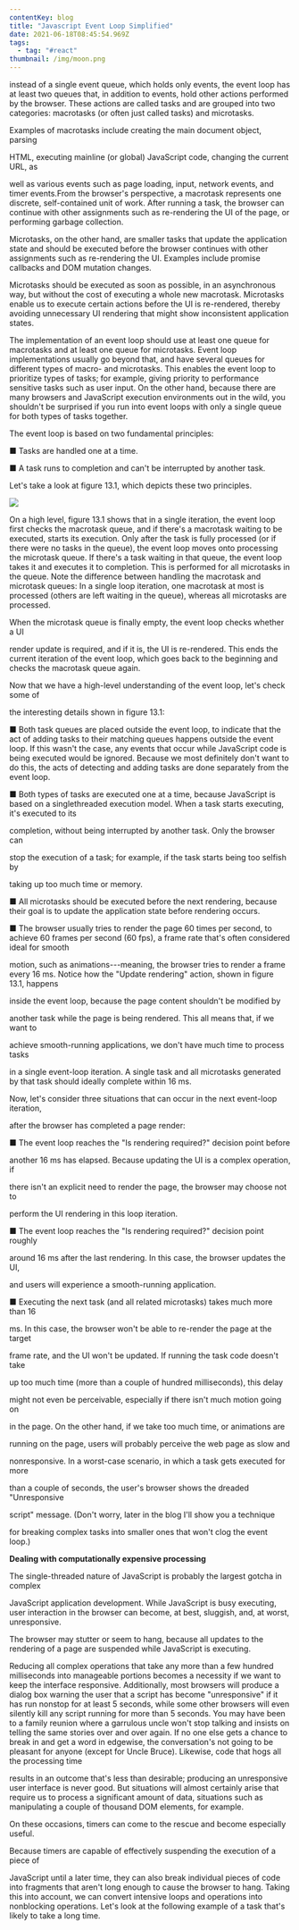 ```yaml
---
contentKey: blog
title: "Javascript Event Loop Simplified"
date: 2021-06-18T08:45:54.969Z
tags:
  - tag: "#react"
thumbnail: /img/moon.png
---
```

<!--StartFragment-->


instead of a single event queue, which holds only events, the event loop has at least two queues that, in addition to
events, hold other actions performed by the browser. These actions are called tasks and are grouped into two categories:
macrotasks (or often just called tasks) and microtasks.

Examples of macrotasks include creating the main document object, parsing

HTML, executing mainline (or global) JavaScript code, changing the current URL, as

well as various events such as page loading, input, network events, and timer events.From the browser's perspective, a
macrotask represents one discrete, self-contained unit of work. After running a task, the browser can continue with
other assignments such as re-rendering the UI of the page, or performing garbage collection.

Microtasks, on the other hand, are smaller tasks that update the application state and should be executed before the
browser continues with other assignments such as re-rendering the UI. Examples include promise callbacks and DOM
mutation changes.

Microtasks should be executed as soon as possible, in an asynchronous way, but without the cost of executing a whole new
macrotask. Microtasks enable us to execute certain actions before the UI is re-rendered, thereby avoiding unnecessary UI
rendering that might show inconsistent application states.

The implementation of an event loop should use at least one queue for macrotasks and at least one queue for microtasks.
Event loop implementations usually go beyond that, and have several queues for different types of macro- and microtasks.
This enables the event loop to prioritize types of tasks; for example, giving priority to performance sensitive tasks
such as user input. On the other hand, because there are many browsers and JavaScript execution environments out in the
wild, you shouldn't be surprised if you run into event loops with only a single queue for both types of tasks together.

The event loop is based on two fundamental principles:

■ Tasks are handled one at a time.

■ A task runs to completion and can't be interrupted by another task.

Let's take a look at figure 13.1, which depicts these two principles.

![](file:////tmp/wps-obinas/ksohtml/wpsWZx9ZY.jpg)

On a high level, figure 13.1 shows that in a single iteration, the event loop first checks the macrotask queue, and if
there's a macrotask waiting to be executed, starts its execution. Only after the task is fully processed (or if there
were no tasks in the queue), the event loop moves onto processing the microtask queue. If there's a task waiting in that
queue, the event loop takes it and executes it to completion. This is performed for all microtasks in the queue. Note
the difference between handling the macrotask and microtask queues: In a single loop iteration, one macrotask at most is
processed (others are left waiting in the queue), whereas all microtasks are processed.

When the microtask queue is finally empty, the event loop checks whether a UI

render update is required, and if it is, the UI is re-rendered. This ends the current iteration of the event loop, which
goes back to the beginning and checks the macrotask queue again.

Now that we have a high-level understanding of the event loop, let's check some of

the interesting details shown in figure 13.1:

■ Both task queues are placed outside the event loop, to indicate that the act of adding tasks to their matching queues
happens outside the event loop. If this wasn't the case, any events that occur while JavaScript code is being executed
would be ignored. Because we most definitely don't want to do this, the acts of detecting and adding tasks are done
separately from the event loop.

■ Both types of tasks are executed one at a time, because JavaScript is based on a singlethreaded execution model. When
a task starts executing, it's executed to its

completion, without being interrupted by another task. Only the browser can

stop the execution of a task; for example, if the task starts being too selfish by

taking up too much time or memory.

■ All microtasks should be executed before the next rendering, because their goal is to update the application state
before rendering occurs.

■ The browser usually tries to render the page 60 times per second, to achieve 60 frames per second (60 fps), a frame
rate that's often considered ideal for smooth

motion, such as animations---meaning, the browser tries to render a frame every 16 ms. Notice how the "Update rendering"
action, shown in figure 13.1, happens

inside the event loop, because the page content shouldn't be modified by

another task while the page is being rendered. This all means that, if we want to

achieve smooth-running applications, we don't have much time to process tasks

in a single event-loop iteration. A single task and all microtasks generated by that task should ideally complete within
16 ms.

Now, let's consider three situations that can occur in the next event-loop iteration,

after the browser has completed a page render:

■ The event loop reaches the "Is rendering required?" decision point before

another 16 ms has elapsed. Because updating the UI is a complex operation, if

there isn't an explicit need to render the page, the browser may choose not to

perform the UI rendering in this loop iteration.

■ The event loop reaches the "Is rendering required?" decision point roughly

around 16 ms after the last rendering. In this case, the browser updates the UI,

and users will experience a smooth-running application.

■ Executing the next task (and all related microtasks) takes much more than 16

ms. In this case, the browser won't be able to re-render the page at the target

frame rate, and the UI won't be updated. If running the task code doesn't take

up too much time (more than a couple of hundred milliseconds), this delay

might not even be perceivable, especially if there isn't much motion going on

in the page. On the other hand, if we take too much time, or animations are

running on the page, users will probably perceive the web page as slow and

nonresponsive. In a worst-case scenario, in which a task gets executed for more

than a couple of seconds, the user's browser shows the dreaded "Unresponsive

script" message. (Don't worry, later in the blog I'll show you a technique

for breaking complex tasks into smaller ones that won't clog the event loop.)

**Dealing with computationally expensive processing**

The single-threaded nature of JavaScript is probably the largest gotcha in complex

JavaScript application development. While JavaScript is busy executing, user interaction in the browser can become, at
best, sluggish, and, at worst, unresponsive.

The browser may stutter or seem to hang, because all updates to the rendering of a page are suspended while JavaScript
is executing.

Reducing all complex operations that take any more than a few hundred milliseconds into manageable portions becomes a
necessity if we want to keep the interface responsive. Additionally, most browsers will produce a dialog box warning the
user that a script has become "unresponsive" if it has run nonstop for at least 5 seconds, while some other browsers
will even silently kill any script running for more than 5 seconds. You may have been to a family reunion where a
garrulous uncle won't stop talking and insists on telling the same stories over and over again. If no one else gets a
chance to break in and get a word in edgewise, the conversation's not going to be pleasant for anyone (except for Uncle
Bruce). Likewise, code that hogs all the processing time

results in an outcome that's less than desirable; producing an unresponsive user interface is never good. But situations
will almost certainly arise that require us to process a significant amount of data, situations such as manipulating a
couple of thousand DOM elements, for example.

On these occasions, timers can come to the rescue and become especially useful.

Because timers are capable of effectively suspending the execution of a piece of

JavaScript until a later time, they can also break individual pieces of code into fragments that aren't long enough to
cause the browser to hang. Taking this into account, we can convert intensive loops and operations into nonblocking
operations. Let's look at the following example of a task that's likely to take a long time.